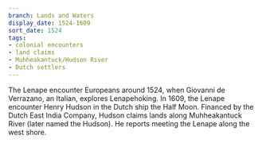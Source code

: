 ```yaml
---
branch: Lands and Waters
display_date: 1524-1609
sort_date: 1524
tags:
- colonial encounters
- land claims
- Muhheakantuck/Hudson River
- Dutch settlers
---
```


The Lenape encounter Europeans around 1524, when Giovanni de Verrazano, an Italian, explores Lenapehoking. In 1609, the Lenape encounter Henry Hudson in the Dutch ship the Half Moon. Financed by the Dutch East India Company, Hudson claims lands along Muhheakantuck River (later named the Hudson). He reports meeting the Lenape along the west shore.